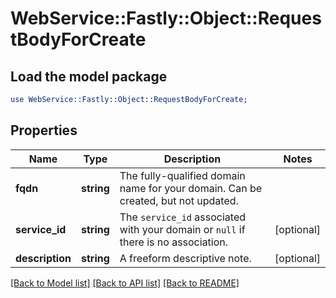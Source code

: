 # WebService::Fastly::Object::RequestBodyForCreate

## Load the model package
```perl
use WebService::Fastly::Object::RequestBodyForCreate;
```

## Properties
Name | Type | Description | Notes
------------ | ------------- | ------------- | -------------
**fqdn** | **string** | The fully-qualified domain name for your domain. Can be created, but not updated. | 
**service_id** | **string** | The `service_id` associated with your domain or `null` if there is no association. | [optional] 
**description** | **string** | A freeform descriptive note. | [optional] 

[[Back to Model list]](../README.md#documentation-for-models) [[Back to API list]](../README.md#documentation-for-api-endpoints) [[Back to README]](../README.md)


